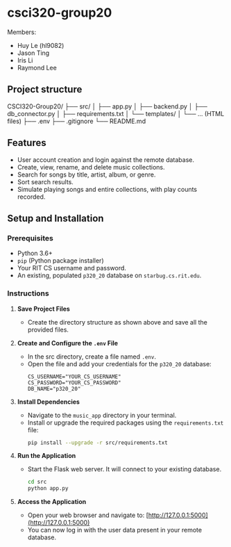 # csci320-group20

Members:
- Huy Le (hl9082)
- Jason Ting
- Iris Li
- Raymond Lee

## Project structure
CSCI320-Group20/
├── src/
│   ├── app.py
│   ├── backend.py
│   ├── db_connector.py
│   ├── requirements.txt
│   └── templates/
│       └── ... (HTML files)
├── .env
├── .gitignore
└── README.md

## Features

-   User account creation and login against the remote database.
-   Create, view, rename, and delete music collections.
-   Search for songs by title, artist, album, or genre.
-   Sort search results.
-   Simulate playing songs and entire collections, with play counts recorded.

## Setup and Installation

### Prerequisites

-   Python 3.6+
-   `pip` (Python package installer)
-   Your RIT CS username and password.
-   An existing, populated `p320_20` database on `starbug.cs.rit.edu`.

### Instructions

1.  **Save Project Files**
    -   Create the directory structure as shown above and save all the provided files.

2.  **Create and Configure the `.env` File**
    -   In the src directory, create a file named `.env`.
    -   Open the file and add your credentials for the `p320_20` database:
        ```env
        CS_USERNAME="YOUR_CS_USERNAME"
        CS_PASSWORD="YOUR_CS_PASSWORD"
        DB_NAME="p320_20"
        ```

3.  **Install Dependencies**
    -   Navigate to the `music_app` directory in your terminal.
    -   Install or upgrade the required packages using the `requirements.txt` file:
        ```bash
        pip install --upgrade -r src/requirements.txt
        ```

4.  **Run the Application**
    -   Start the Flask web server. It will connect to your existing database.
        ```bash
        cd src
        python app.py
        ```

5.  **Access the Application**
    -   Open your web browser and navigate to:
        [http://127.0.0.1:5000](http://127.0.0.1:5000)
    -   You can now log in with the user data present in your remote database.